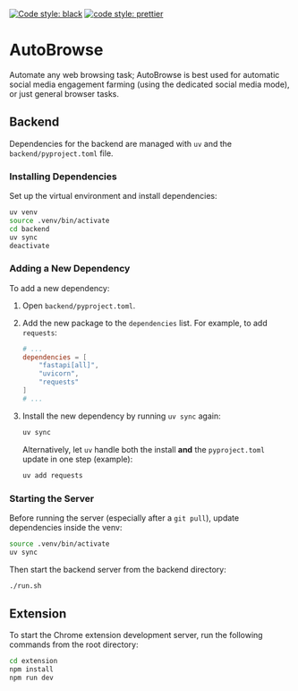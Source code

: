 [![Code style: black](https://img.shields.io/badge/code%20style-black-000000.svg)](https://github.com/psf/black) [![code style: prettier](https://img.shields.io/badge/code_style-prettier-ff69b4.svg?style=flat-square)](https://github.com/prettier/prettier)

# AutoBrowse
Automate any web browsing task; AutoBrowse is best used for automatic social media engagement farming (using the dedicated social media mode), or just general browser tasks.

## Backend

Dependencies for the backend are managed with `uv` and the `backend/pyproject.toml` file.

### Installing Dependencies

Set up the virtual environment and install dependencies:

```bash
uv venv                   
source .venv/bin/activate 
cd backend
uv sync                   
deactivate               
```

### Adding a New Dependency

To add a new dependency:

1.  Open `backend/pyproject.toml`.
2.  Add the new package to the `dependencies` list. For example, to add `requests`:
    ```toml
    # ...
    dependencies = [
        "fastapi[all]",
        "uvicorn",
        "requests"
    ]
    # ...
    ```
3.  Install the new dependency by running `uv sync` again:
    ```bash
    uv sync
    ```

    Alternatively, let `uv` handle both the install **and** the `pyproject.toml` update in one step (example):
    ```bash
    uv add requests
    ```

### Starting the Server

Before running the server (especially after a `git pull`), update dependencies inside the venv:

```bash
source .venv/bin/activate
uv sync
```

Then start the backend server from the backend directory:

```bash
./run.sh
```

## Extension

To start the Chrome extension development server, run the following commands from the root directory:

```bash
cd extension
npm install
npm run dev
``` 
